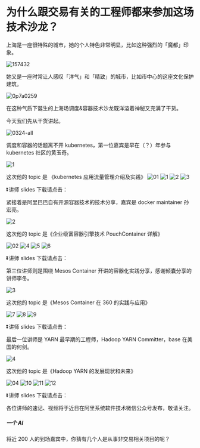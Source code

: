 # 为什么跟交易有关的工程师都来参加这场技术沙龙？

上海是一座很特殊的城市，她的个人特色非常明显，比如这种强烈的「魔都」印象。

![157432](https://user-images.githubusercontent.com/6755791/37961936-36896a50-31ec-11e8-8825-ede2b6267672.jpg)

她又是一座时常让人感叹「洋气」和「精致」的城市，比如市中心的这座文化保护建筑。

![0p7a0259](https://user-images.githubusercontent.com/6755791/37961294-79cd88fc-31ea-11e8-8f01-3d3164c3f965.jpg)

在这种气质下诞生的上海场调度&容器技术沙龙既洋溢着神秘又充满了干货。

今天我们先从干货讲起。

![0324-all](https://user-images.githubusercontent.com/6755791/37960772-0d9b87c0-31e9-11e8-875f-825af4fc8d52.jpg)

调度和容器的话题离不开 kubernetes，第一位嘉宾是早在（？）年参与 kubernetes 社区的黄玉奇。

![1](https://user-images.githubusercontent.com/6755791/37960764-0801ac9a-31e9-11e8-8c1f-b1e36998576f.JPG)

这次他的 topic 是 《kubernetes 应用流量管理介绍及实践》
![01](https://user-images.githubusercontent.com/6755791/37962133-c4905624-31ec-11e8-82a4-042e427101b5.jpg)
![1](https://user-images.githubusercontent.com/6755791/37960386-235ea4da-31e8-11e8-9c11-db1a6e486d1a.jpg)
![2](https://user-images.githubusercontent.com/6755791/37960387-2398253e-31e8-11e8-84b7-47db9e302ad6.jpg)
![3](https://user-images.githubusercontent.com/6755791/37960389-23cab562-31e8-11e8-8754-cf1c5537b67a.jpg)

⏬讲师 slides 下载请点击：

紧接着是阿里巴巴自有开源容器技术的技术分享，嘉宾是 docker maintainer 孙宏亮。

![2](https://user-images.githubusercontent.com/6755791/37960765-0834dbf6-31e9-11e8-8280-2485e73bd91c.JPG)

这次他的 topic 是《企业级富容器引擎技术 PouchContainer 详解》

![02](https://user-images.githubusercontent.com/6755791/37962138-c6060bfc-31ec-11e8-802f-3ee68d8c18af.jpg)
![4](https://user-images.githubusercontent.com/6755791/37960392-248a3504-31e8-11e8-93e4-267ce5e3371c.jpg)
![5](https://user-images.githubusercontent.com/6755791/37960393-252854c8-31e8-11e8-9300-ae43b4adda60.jpg)
![6](https://user-images.githubusercontent.com/6755791/37960394-255d7838-31e8-11e8-82ff-fcf1112f2c1c.jpg)

⏬讲师 slides 下载请点击：

第三位讲师则是围绕 Mesos Container 开讲的容器化实践分享，感谢倾囊分享的讲师李冬。

![3](https://user-images.githubusercontent.com/6755791/37960766-0867a856-31e9-11e8-8d25-6d40e65e527b.JPG)

这次他的 topic 是《Mesos Container 在 360 的实践与应用》

![7](https://user-images.githubusercontent.com/6755791/37960395-259213a4-31e8-11e8-9ee7-733329771c50.jpg)
![8](https://user-images.githubusercontent.com/6755791/37960396-25ccf2bc-31e8-11e8-8bd9-c2609abf1c15.jpg)
![9](https://user-images.githubusercontent.com/6755791/37960397-2600919e-31e8-11e8-8bef-efdb8571ed1a.jpg)

⏬讲师 slides 下载请点击：

最后一位讲师是 YARN 最早期的工程师，Hadoop YARN Committer，base 在美国的何剑。

![4](https://user-images.githubusercontent.com/6755791/37960767-089af328-31e9-11e8-944a-641f7d7b4fd2.JPG)

这次他的 topic 是《Hadoop YARN 的发展现状和未来》

![04](https://user-images.githubusercontent.com/6755791/37962141-c8e6d86a-31ec-11e8-9909-6ea53160f400.jpg)
![10](https://user-images.githubusercontent.com/6755791/37960398-263b9ece-31e8-11e8-9306-ef3af673c0ed.jpg)
![11](https://user-images.githubusercontent.com/6755791/37960399-267d4720-31e8-11e8-9ab1-f4418892612f.jpg)
![12](https://user-images.githubusercontent.com/6755791/37960400-26b1ba82-31e8-11e8-8be5-2ac5706def83.jpg)

⏬讲师 slides 下载请点击：

各位讲师的速记、视频将于近日在阿里系统软件技术微信公众号发布，敬请关注。

##### 一个 AI

将近 200 人的到场嘉宾中，你猜有几个人是从事非交易相关项目的呢？




